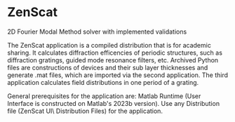 # ZenScat

2D Fourier Modal Method solver with implemented validations

The ZenScat application is a compiled distribution that is for academic sharing. It calculates diffraction efficencies of periodic structures, such as diffraction gratings, guided mode resonance filters, etc. Archived Python files are constructions of devices and their sub layer thicknesses and generate .mat files, which are imported via the second application. The third application calculates field distributions in one period of a grating.

General prerequisites for the application are: Matlab Runtime (User Interface is constructed on Matlab's 2023b version). 
Use any Distribution file (ZenScat UI\ Distribution Files) for the application.
